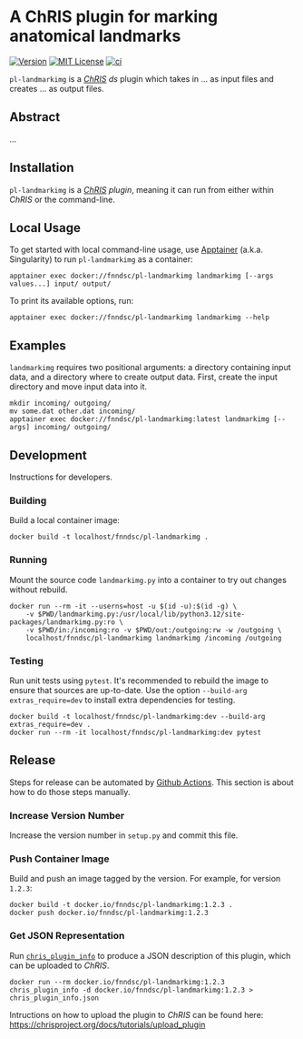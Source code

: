 # A ChRIS plugin for marking anatomical landmarks

[![Version](https://img.shields.io/docker/v/fnndsc/pl-landmarkimg?sort=semver)](https://hub.docker.com/r/fnndsc/pl-landmarkimg)
[![MIT License](https://img.shields.io/github/license/fnndsc/pl-landmarkimg)](https://github.com/FNNDSC/pl-landmarkimg/blob/main/LICENSE)
[![ci](https://github.com/FNNDSC/pl-landmarkimg/actions/workflows/ci.yml/badge.svg)](https://github.com/FNNDSC/pl-landmarkimg/actions/workflows/ci.yml)

`pl-landmarkimg` is a [_ChRIS_](https://chrisproject.org/)
_ds_ plugin which takes in ...  as input files and
creates ... as output files.

## Abstract

...

## Installation

`pl-landmarkimg` is a _[ChRIS](https://chrisproject.org/) plugin_, meaning it can
run from either within _ChRIS_ or the command-line.

## Local Usage

To get started with local command-line usage, use [Apptainer](https://apptainer.org/)
(a.k.a. Singularity) to run `pl-landmarkimg` as a container:

```shell
apptainer exec docker://fnndsc/pl-landmarkimg landmarkimg [--args values...] input/ output/
```

To print its available options, run:

```shell
apptainer exec docker://fnndsc/pl-landmarkimg landmarkimg --help
```

## Examples

`landmarkimg` requires two positional arguments: a directory containing
input data, and a directory where to create output data.
First, create the input directory and move input data into it.

```shell
mkdir incoming/ outgoing/
mv some.dat other.dat incoming/
apptainer exec docker://fnndsc/pl-landmarkimg:latest landmarkimg [--args] incoming/ outgoing/
```

## Development

Instructions for developers.

### Building

Build a local container image:

```shell
docker build -t localhost/fnndsc/pl-landmarkimg .
```

### Running

Mount the source code `landmarkimg.py` into a container to try out changes without rebuild.

```shell
docker run --rm -it --userns=host -u $(id -u):$(id -g) \
    -v $PWD/landmarkimg.py:/usr/local/lib/python3.12/site-packages/landmarkimg.py:ro \
    -v $PWD/in:/incoming:ro -v $PWD/out:/outgoing:rw -w /outgoing \
    localhost/fnndsc/pl-landmarkimg landmarkimg /incoming /outgoing
```

### Testing

Run unit tests using `pytest`.
It's recommended to rebuild the image to ensure that sources are up-to-date.
Use the option `--build-arg extras_require=dev` to install extra dependencies for testing.

```shell
docker build -t localhost/fnndsc/pl-landmarkimg:dev --build-arg extras_require=dev .
docker run --rm -it localhost/fnndsc/pl-landmarkimg:dev pytest
```

## Release

Steps for release can be automated by [Github Actions](.github/workflows/ci.yml).
This section is about how to do those steps manually.

### Increase Version Number

Increase the version number in `setup.py` and commit this file.

### Push Container Image

Build and push an image tagged by the version. For example, for version `1.2.3`:

```
docker build -t docker.io/fnndsc/pl-landmarkimg:1.2.3 .
docker push docker.io/fnndsc/pl-landmarkimg:1.2.3
```

### Get JSON Representation

Run [`chris_plugin_info`](https://github.com/FNNDSC/chris_plugin#usage)
to produce a JSON description of this plugin, which can be uploaded to _ChRIS_.

```shell
docker run --rm docker.io/fnndsc/pl-landmarkimg:1.2.3 chris_plugin_info -d docker.io/fnndsc/pl-landmarkimg:1.2.3 > chris_plugin_info.json
```

Intructions on how to upload the plugin to _ChRIS_ can be found here:
https://chrisproject.org/docs/tutorials/upload_plugin

